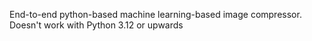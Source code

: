 End-to-end python-based machine learning-based image compressor.  
Doesn't work with Python 3.12 or upwards
